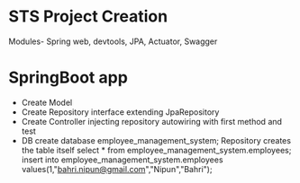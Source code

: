 
# STS Project Creation
Modules- Spring web, devtools, JPA, Actuator, Swagger 

# SpringBoot app
- Create Model
- Create Repository interface extending JpaRepository
- Create Controller injecting repository autowiring with first method and test
- DB
create database employee_management_system;
Repository creates the table itself
select * from employee_management_system.employees;
insert into employee_management_system.employees values(1,"bahri.nipun@gmail.com","Nipun","Bahri");

